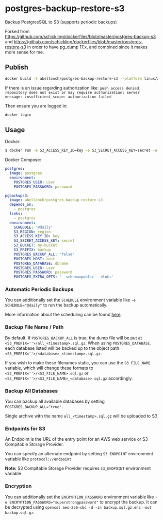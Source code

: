 # postgres-backup-restore-s3

Backup PostgresSQL to S3 (supports periodic backups)

Forked from https://github.com/schickling/dockerfiles/blob/master/postgres-backup-s3 and https://github.com/schickling/dockerfiles/blob/master/postgres-restore-s3 in order to have pg_dump 17.x, and combined since it makes more sense for me.

## Publish

```sh
docker build -t abellonch/postgres-backup-restore-s3 --platform linux/amd64 --push .
```

If there is an issue regarding authorization like:
`push access denied, repository does not exist or may require authorization: server message: insufficient_scope: authorization failed`

Then ensure you are logged in:
```sh
docker login
```

## Usage

Docker:
```sh
$ docker run -e S3_ACCESS_KEY_ID=key -e S3_SECRET_ACCESS_KEY=secret -e S3_BUCKET=my-bucket -e S3_PREFIX=backup -e POSTGRES_DATABASE=dbname -e POSTGRES_USER=user -e POSTGRES_PASSWORD=password -e POSTGRES_HOST=localhost albert.bellonch/postgres-backup-restore-s3
```

Docker Compose:
```yaml
postgres:
  image: postgres
  environment:
    POSTGRES_USER: user
    POSTGRES_PASSWORD: password

pgbackups3:
  image: abellonch/postgres-backup-restore-s3
  depends_on:
    - postgres
  links:
    - postgres
  environment:
    SCHEDULE: '@daily'
    S3_REGION: region
    S3_ACCESS_KEY_ID: key
    S3_SECRET_ACCESS_KEY: secret
    S3_BUCKET: my-bucket
    S3_PREFIX: backup
    POSTGRES_BACKUP_ALL: "false"
    POSTGRES_HOST: host
    POSTGRES_DATABASE: dbname
    POSTGRES_USER: user
    POSTGRES_PASSWORD: password
    POSTGRES_EXTRA_OPTS: '--schema=public --blobs'
```

### Automatic Periodic Backups

You can additionally set the `SCHEDULE` environment variable like `-e SCHEDULE="@daily"` to run the backup automatically.

More information about the scheduling can be found [here](http://godoc.org/github.com/robfig/cron#hdr-Predefined_schedules).

### Backup File Name / Path
By default, if `POSTGRES_BACKUP_ALL` is true, the dump file will be put at `<S3_PREFIX=''>/all_<timestamp>.sql.gz`. When using `POSTGRES_DATABASE`, each database listed will be backed up to the object path `<S3_PREFIX=''>/<database>_<timestamp>.sql.gz`.

If you wish to make these filenames static, you can use the `S3_FILE_NAME` variable, which will change these formats to `<S3_PREFIX=''>/<S3_FILE_NAME>.sql.gz` or `<S3_PREFIX=''>/<S3_FILE_NAME>_<database>.sql.gz` accordingly.

### Backup All Databases

You can backup all available databases by setting `POSTGRES_BACKUP_ALL="true"`.

Single archive with the name `all_<timestamp>.sql.gz` will be uploaded to S3

### Endpoints for S3

An Endpoint is the URL of the entry point for an AWS web service or S3 Compitable Storage Provider.

You can specify an alternate endpoint by setting `S3_ENDPOINT` environment variable like `protocol://endpoint`

**Note:** S3 Compitable Storage Provider requires `S3_ENDPOINT` environment variable

### Encryption

You can additionally set the `ENCRYPTION_PASSWORD` environment variable like `-e ENCRYPTION_PASSWORD="superstrongpassword"` to encrypt the backup. It can be decrypted using `openssl aes-256-cbc -d -in backup.sql.gz.enc -out backup.sql.gz`.
